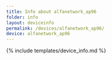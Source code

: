 ```yaml
---
title: Info about alfanetwork_ap96
folder: info
layout: deviceinfo
permalink: /devices/alfanetwork_ap96/
device: alfanetwork_ap96
---
```

{% include templates/device_info.md %}
